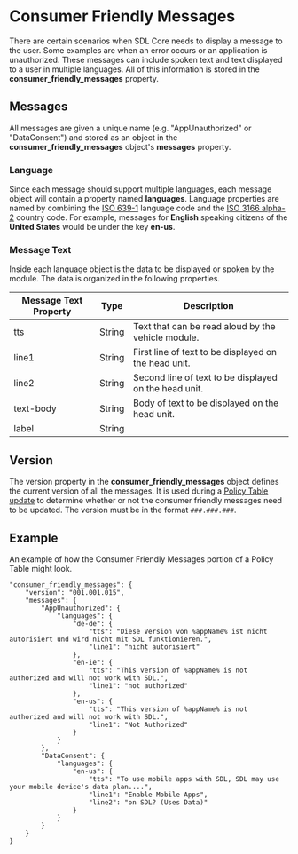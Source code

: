 # Consumer Friendly Messages
There are certain scenarios when SDL Core needs to display a message to the user.  Some examples are when an error occurs or an application is unauthorized.  These messages can include spoken text and text displayed to a user in multiple languages.  All of this information is stored in the **consumer_friendly_messages** property.

## Messages
All messages are given a unique name (e.g. "AppUnauthorized" or "DataConsent") and stored as an object in the **consumer_friendly_messages** object's **messages** property.

### Language
Since each message should support multiple languages, each message object will contain a property named **languages**. Language properties are named by combining the <a href="http://en.wikipedia.org/wiki/ISO_639-1" target="_blank">ISO 639-1</a> language code and the <a href="http://en.wikipedia.org/wiki/ISO_3166-1_alpha-2" target="_blank">ISO 3166 alpha-2</a> country code.  For example, messages for **English** speaking citizens of the **United States** would be under the key **en-us**.

### Message Text
Inside each language object is the data to be displayed or spoken by the module.  The data is organized in the following properties.

| Message Text Property | Type | Description |
| -------- | ---- | ----------- |
| tts | String | Text that can be read aloud by the vehicle module. |
| line1 | String | First line of text to be displayed on the head unit. |
| line2 | String | Second line of text to be displayed on the head unit. |
| text-body | String | Body of text to be displayed on the head unit. |
| label | String |  |

## Version
The version property in the **consumer_friendly_messages** object defines the current version of all the messages.  It is used during a [Policy Table update](../../policy-table-update) to determine whether or not the consumer friendly messages need to be updated.  The version must be in the format `###.###.###`.

## Example
An example of how the Consumer Friendly Messages portion of a Policy Table might look.

    "consumer_friendly_messages": {
        "version": "001.001.015",
        "messages": {
            "AppUnauthorized": {
                "languages": {
                    "de-de": {
                        "tts": "Diese Version von %appName% ist nicht autorisiert und wird nicht mit SDL funktionieren.",
                        "line1": "nicht autorisiert"
                    },
                    "en-ie": {
                        "tts": "This version of %appName% is not authorized and will not work with SDL.",
                        "line1": "not authorized"
                    },
                    "en-us": {
                        "tts": "This version of %appName% is not authorized and will not work with SDL.",
                        "line1": "Not Authorized"
                    }
                }
            },
            "DataConsent": {
                "languages": {
                    "en-us": {
                        "tts": "To use mobile apps with SDL, SDL may use your mobile device's data plan....",
                        "line1": "Enable Mobile Apps",
                        "line2": "on SDL? (Uses Data)"
                    }
                }
            }
        }
    }
